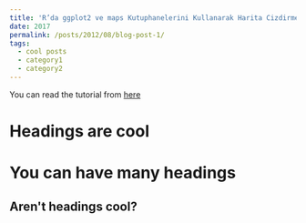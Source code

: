 ```yaml
---
title: 'R’da ggplot2 ve maps Kutuphanelerini Kullanarak Harita Cizdirmek'
date: 2017
permalink: /posts/2012/08/blog-post-1/
tags:
  - cool posts
  - category1
  - category2
---
```


You can read the tutorial from [here](http://users.metu.edu.tr/ozancan/harita.html)

Headings are cool
======

You can have many headings
======

Aren't headings cool?
------
